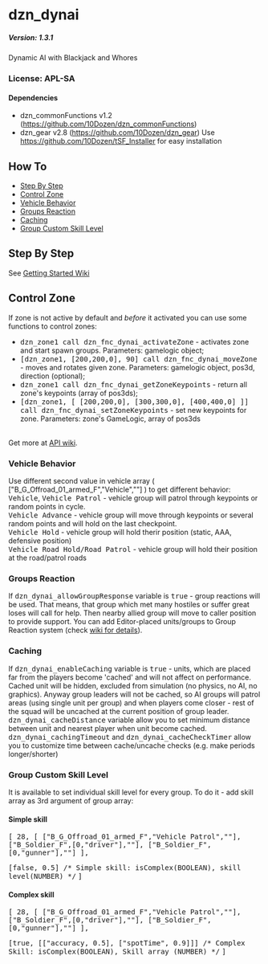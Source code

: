 # dzn_dynai
##### Version: 1.3.1
Dynamic AI with Blackjack and Whores

### License: APL-SA

#### Dependencies
- dzn_commonFunctions v1.2 (https://github.com/10Dozen/dzn_commonFunctions)
- dzn_gear v2.8 (https://github.com/10Dozen/dzn_gear)
Use https://github.com/10Dozen/tSF_Installer for easy installation

## How To
* [Step By Step](https://github.com/10Dozen/dzn_dynai#step-by-step)
* [Control Zone](https://github.com/10Dozen/dzn_dynai#control-zone)
* [Vehicle Behavior](https://github.com/10Dozen/dzn_dynai#vehicle-behavior)
* [Groups Reaction](https://github.com/10Dozen/dzn_dynai#groups-reaction)
* [Caching](https://github.com/10Dozen/dzn_dynai#caching)
* [Group Custom Skill Level](https://github.com/10Dozen/dzn_dynai#group-custom-skill-level)

## Step By Step

See [Getting Started Wiki](https://github.com/10Dozen/dzn_dynai/wiki/Getting-Started)

## Control Zone
If zone is not active by default and *before* it activated you can use some functions to control zones:
  - <tt>dzn_zone1 call dzn_fnc_dynai_activateZone</tt> - activates zone and start spawn groups. Parameters: gamelogic object;
  - <tt>[dzn_zone1, [200,200,0], 90] call dzn_fnc_dynai_moveZone</tt> - moves and rotates given zone. Parameters: gamelogic object, pos3d, direction (optional);
  - <tt>dzn_zone1 call dzn_fnc_dynai_getZoneKeypoints</tt> - return all zone's keypoints (array of pos3ds);
  - <tt>[dzn_zone1, [ [200,200,0], [300,300,0], [400,400,0] ]] call dzn_fnc_dynai_setZoneKeypoints</tt> - set new keypoints for zone. Parameters: zone's GameLogic, array of pos3ds

<br />Get more at [API wiki](https://github.com/10Dozen/dzn_dynai/wiki/API).

### Vehicle Behavior
Use different second value in vehicle array ( ["B_G_Offroad_01_armed_F","Vehicle",""] ) to get different behavior:
<br /><tt>Vehicle</tt>, <tt>Vehicle Patrol</tt> - vehicle group will patrol through keypoints or random points in cycle.
<br /><tt>Vehicle Advance</tt> - vehicle group will move through keypoints or several random points and will hold on the last checkpoint.
<br /><tt>Vehicle Hold</tt> - vehicle group will hold therir position (static, AAA, defensive position)
<br /><tt>Vehicle Road Hold/Road Patrol</tt> - vehicle group will hold their position at the road/patrol roads

### Groups Reaction
If <tt>dzn_dynai_allowGroupResponse</tt> variable is <tt>true</tt> - group reactions will be used. That means, that group which met many hostiles or suffer great loses will call for help. Then nearby allied group will move to caller position to provide support.
You can add Editor-placed units/groups to Group Reaction system (check [wiki for details](https://github.com/10Dozen/dzn_dynai/wiki/Groups-Reaction)).

### Caching
If <tt>dzn_dynai_enableCaching</tt> variable is <tt>true</tt> - units, which are placed far from the players become 'cached' and will not affect on performance. Cached unit will be hidden, excluded from simulation (no physics, no AI, no graphics). Anyway group leaders will not be cached, so AI groups will patrol areas (using single unit per group) and when players come closer - rest of the squad will be uncached at the current position of group leader.
<br /><tt>dzn_dynai_cacheDistance</tt> variable allow you to set minimum distance between unit and nearest player when unit become cached.
<br /><tt>dzn_dynai_cachingTimeout</tt> and <tt>dzn_dynai_cacheCheckTimer</tt> allow you to customize time between cache/uncache checks (e.g. make periods longer/shorter)

### Group Custom Skill Level
It is available to set individual skill level for every group. To do it - add skill array as 3rd argument of group array:

<h4>Simple skill</h4>
<tt>[
  28,
  [
	  ["B_G_Offroad_01_armed_F","Vehicle Patrol",""],
	  ["B_Soldier_F",[0,"driver"],""],
	  ["B_Soldier_F",[0,"gunner"],""]
  ],</tt>
  
  <tt>[false, 0.5] /* Simple skill: isComplex(BOOLEAN), skill level(NUMBER)  */</tt>
<tt>]</tt>
<h4>Complex skill</h4>
<tt>[
  28,
  [
	  ["B_G_Offroad_01_armed_F","Vehicle Patrol",""],
	  ["B_Soldier_F",[0,"driver"],""],
	  ["B_Soldier_F",[0,"gunner"],""]
  ],</tt>
  
  <tt>[true, [["accuracy, 0.5], ["spotTime", 0.9]]] /* Complex Skill: isComplex(BOOLEAN), Skill array (NUMBER) */</tt>
<tt>]</tt>
